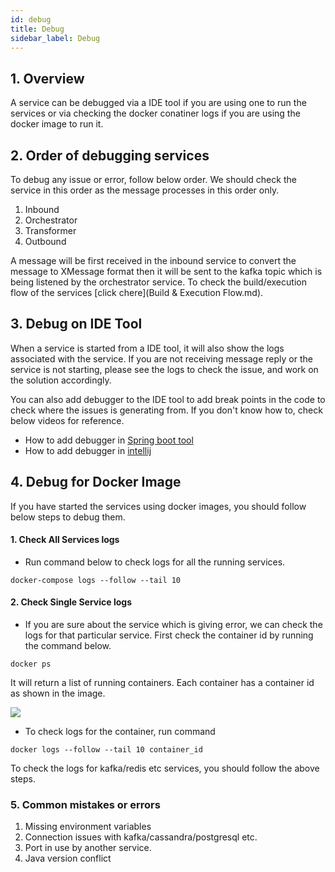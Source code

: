 ```yaml
---
id: debug
title: Debug
sidebar_label: Debug
---
```


## 1. Overview

A service can be debugged via a IDE tool if you are using one to run the services or via checking the docker conatiner logs if you are using the docker image to run it.

## 2. Order of debugging services

To debug any issue or error, follow below order. We should check the service in this order as the message processes in this order only. 

1. Inbound
2. Orchestrator
3. Transformer
4. Outbound

A message will be first received in the inbound service to convert the message to XMessage format then it will be sent to the kafka topic which is being listened by the orchestrator service. To check the build/execution flow of the services [click chere](Build & Execution Flow.md). 

## 3. Debug on IDE Tool

When a service is started from a IDE tool, it will also show the logs associated with the service. If you are not receiving message reply or the service is not starting, please see the logs to check the issue, and work on the solution accordingly. 

You can also add debugger to the IDE tool to add break points in the code to check where the issues is generating from. If you don't know how to, check below videos for reference.

- How to add debugger in [Spring boot tool](https://www.youtube.com/watch?v=w5woL3znVuA)
- How to add debugger in [intellij](https://www.youtube.com/watch?v=1bCgzjatcr4)

## 4. Debug for Docker Image

If you have started the services using docker images, you should follow below steps to debug them.

#### 1. Check All Services logs

- Run command below to check logs for all the running services.

```docker-compose logs --follow --tail 10``` 

#### 2. Check Single Service logs

- If you are sure about the service which is giving error, we can check the logs for that particular service. First check the container id by running the command below. 

```docker ps```

It will return a list of running containers. Each container has a container id as shown in the image.

![](../media/docker-ps.png)

- To check logs for the container, run command

```docker logs --follow --tail 10 container_id```

To check the logs for kafka/redis etc services, you should follow the above steps.


### 5. Common mistakes or errors

1. Missing environment variables
2. Connection issues with kafka/cassandra/postgresql etc.
3. Port in use by another service.
4. Java version conflict